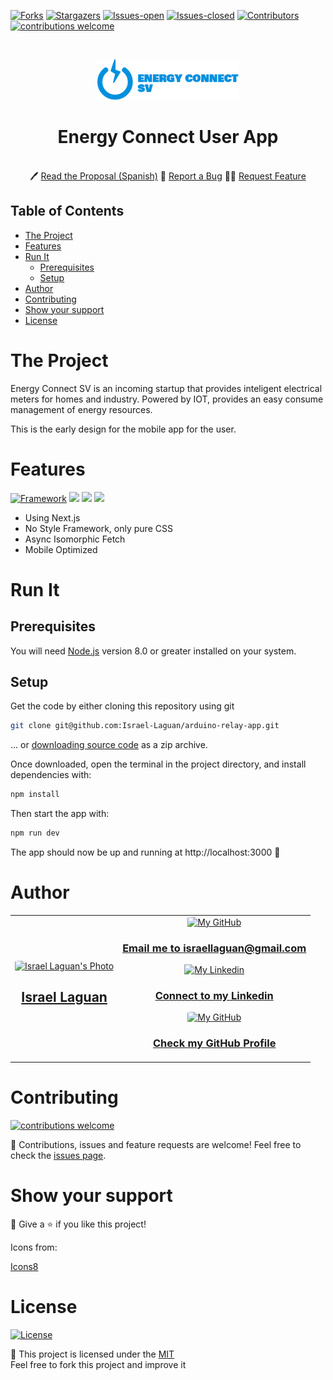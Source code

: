 <!-- PROJECT SHIELDS -->

[![Forks][forks-shield]][forks-url]
[![Stargazers][stars-shield]][stars-url]
[![Issues-open][issues-open-shield]][issues-url]
[![Issues-closed][issues-closed-shield]][issues-url]
[![Contributors][contributors-shield]][contributors-url]
[![contributions welcome][contributions-welcome]][issues-url]

<!-- PROJECT LOGO -->
<br/>
<p align="center">
  <a href="https://github.com/Israel-Laguan/arduino-relay-app/">
	  <img src="https://github.com/Israel-Laguan/arduino-relay-app/raw/master/public/Logo/logo-blue.png" alt="Logo"/>
  </a>

  <h1 align="center">
	Energy Connect User App
  </h1>

  <p align="center">
    <br/>
	  🖊️
    <a href="https://docs.google.com/document/d/1_Q9MByFOJWq-gpOqzo94fKJn1sAZ7zUqW3S83aWcm3E/edit?usp=sharing">Read the Proposal (Spanish)</a>
    🐞
    <a href="https://github.com/Israel-Laguan/arduino-relay-app/issues">Report a Bug</a>
    🙋‍♂️
    <a href="https://github.com/Israel-Laguan/arduino-relay-app/issues">Request Feature</a>
  </p>
</p>

## Table of Contents

- [The Project](#the-project)
- [Features](#features)
- [Run It](#run-it)
  - [Prerequisites](#prerequisites)
  - [Setup](#setup)
- [Author](#author)
- [Contributing](#contributing)
- [Show your support](#show-your-support)
- [License](#license)

# The Project

Energy Connect SV is an incoming startup that provides inteligent electrical meters for homes and industry. Powered by IOT, provides an easy consume management of energy resources.

This is the early design for the mobile app for the user.

# Features

[![Framework][badge-framework]][framework-url]
[![][javascript]][javascript-url]
[![][react]][react-url]
[![][css]][css-url]

- Using Next.js
- No Style Framework, only pure CSS
- Async Isomorphic Fetch
- Mobile Optimized

# Run It

## Prerequisites

You will need [Node.js](https://nodejs.org) version 8.0 or greater installed on your system.

## Setup

Get the code by either cloning this repository using git

```bash
git clone git@github.com:Israel-Laguan/arduino-relay-app.git
```

... or [downloading source code](git@github.com:Israel-Laguan/arduino-relay-app.git/archive/master.zip) as a zip archive.

Once downloaded, open the terminal in the project directory, and install dependencies with:

```bash
npm install
```

Then start the app with:

```bash
npm run dev
```

The app should now be up and running at http://localhost:3000 🚀

# Author

<table style="width:100%">
  <tr>
    <td>
        <div align="center">
            <a href="./docs/img/photo.png" target="_blank" rel="author">
                <img src="https://avatars2.githubusercontent.com/u/36519478?s=460&v=4" style="border-radius: 10%; min-width: 100px;" alt="Israel Laguan's Photo" width="200px">
            </a>
            <h2>
                <a href="https://israel-laguan.github.io/" target="_blank" rel="author">
                    Israel Laguan
                </a>
            </h2>
        </div>
    </td>
    <td>
        <div align="center">
            <a href="mailto:israellaguan@gmail.com" target="_blank" rel="author">
                <img src="https://img.icons8.com/color/48/000000/message-squared.png" style="border-radius: 10%" alt="My GitHub" height="45px">
                <h3>
                    Email me to 
                    <a href="mailto:israellaguan@gmail.com">
                        israellaguan@gmail.com
                    </a>
                </h3>
            </a>
            <a href="https://www.linkedin.com/in/israellaguan/" target="_blank" rel="author">
                <img src="https://img.icons8.com/color/48/000000/linkedin.png" alt="My Linkedin" height="45px">
                <h3>
                    Connect to my Linkedin
                </h3>
            </a>
            <a href="https://github.com/Israel-Laguan" target="_blank" rel="author">
                <img src="https://img.icons8.com/color/48/000000/github--v1.png" 
			style="border-radius: 10%" alt="My GitHub" height="45px"
		>
                <h3>
                    Check my GitHub Profile
                </h3>
            </a>
        </div>
    </td>
  </tr>
</table>

# Contributing

[![contributions welcome][contributions-welcome]][issues-url]

🤝 Contributions, issues and feature requests are welcome!
Feel free to check the [issues page][issues-url].

# Show your support

🤗 Give a ⭐️ if you like this project!

Icons from:

<a href="https://icons8.com/icon/13917/full-image">Icons8</a>

# License

[![License][badge-license]](http://badges.mit-license.org)

📝 This project is licensed under the [MIT](LICENSE)\
Feel free to fork this project and improve it

<!-- MARKDOWN LINKS & IMAGES -->

[contributors-shield]: https://img.shields.io/github/contributors/Israel-Laguan/arduino-relay-app?style=for-the-badge
[contributors-url]: https://github.com/Israel-Laguan/arduino-relay-app/graphs/contributors
[forks-shield]: https://img.shields.io/github/forks/Israel-Laguan/arduino-relay-app?style=for-the-badge
[forks-url]: https://github.com/Israel-Laguan/arduino-relay-app/network/members
[stars-shield]: https://img.shields.io/github/stars/Israel-Laguan/arduino-relay-app?style=for-the-badge
[stars-url]: https://github.com/Israel-Laguan/arduino-relay-app/stargazers
[issues-open-shield]: https://img.shields.io/github/issues/Israel-Laguan/arduino-relay-app?style=for-the-badge
[issues-url]: https://github.com/Israel-Laguan/arduino-relay-app/issues
[issues-closed-shield]: https://img.shields.io/github/issues-closed/Israel-Laguan/arduino-relay-app?style=for-the-badge
[badge-framework]: https://img.shields.io/badge/framework-Next.js-000?style=for-the-badge&logo=next.js
[contributions-welcome]: https://img.shields.io/badge/contributions-welcome-brightgreen.svg?style=for-the-badge
[badge-license]: https://img.shields.io/:license-mit-blue.svg?style=for-the-badge
[react]: https://img.shields.io/badge/React-16+-61DAFB?style=for-the-badge&logo=react
[javascript]: https://img.shields.io/badge/JAVASCRIPT-ES6%2B-F7DF1E?style=for-the-badge&logo=javascript
[css]: https://img.shields.io/badge/style-CSS-1572B6?style=for-the-badge&logo=css3

<!-- URL -->

[react-url]: https://reactjs.org/
[css-url]: https://www.w3schools.com/css/
[javascript-url]: https://devdocs.io/javascript/
[framework-url]: https://nextjs.org/
[redux-url]: https://redux.js.org/
